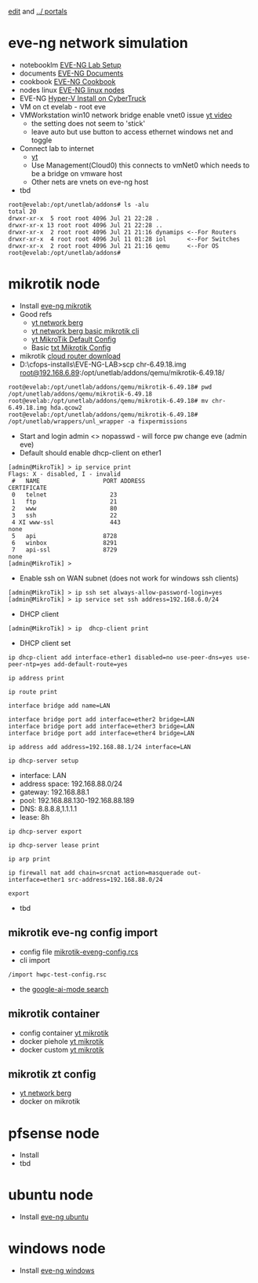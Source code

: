 [edit](https://github.com/2cld/netstack/edit/master/docs/portals/eve-ng/README.md) and [../ portals](../)

# eve-ng network simulation

- notebooklm [EVE-NG Lab Setup](https://notebooklm.google.com/notebook/0f519cd9-523e-47f0-a659-aed8146dde49)
- documents  [EVE-NG Documents](https://www.eve-ng.net/index.php/documentation/)
- cookbook [EVE-NG Cookbook](https://www.eve-ng.net/images/EVE-COOK-BOOK-1.2.pdf)
- nodes linux [EVE-NG linux nodes](https://mega.nz/folder/30p3TKob#42_S__9wwPVO0zHIfC4xow)
- EVE-NG [Hyper-V Install on CyberTruck](./install.md)
- VM on ct evelab - root eve
- VMWorkstation win10 network bridge enable vnet0 issue [yt video](https://www.youtube.com/watch?v=VVa1Q1wYgEY)
  - the setting does not seem to 'stick'
  - leave auto but use button to access ethernet windows net and toggle
- Connect lab to internet
  - [yt](https://www.youtube.com/watch?v=zDyEkyJizRQ)
  - Use Management(Cloud0) this connects to vmNet0 which needs to be a bridge on vmware host
  - Other nets are vnets on eve-ng host
- tbd

```
root@evelab:/opt/unetlab/addons# ls -alu
total 20
drwxr-xr-x  5 root root 4096 Jul 21 22:28 .
drwxr-xr-x 13 root root 4096 Jul 21 22:28 ..
drwxr-xr-x  2 root root 4096 Jul 21 21:16 dynamips <--For Routers
drwxr-xr-x  4 root root 4096 Jul 11 01:28 iol      <--For Switches
drwxr-xr-x  2 root root 4096 Jul 21 21:16 qemu     <--For OS
root@evelab:/opt/unetlab/addons#
```

# mikrotik node
- Install [eve-ng mikrotik](https://www.eve-ng.net/index.php/documentation/howtos/howto-add-mikrotik-cloud-router/)
- Good refs
  - [yt network berg](https://www.youtube.com/@TheNetworkBerg/videos)
  - [yt network berg basic mikrotik cli](https://www.youtube.com/watch?v=EYCjuvTd3dY)
  - [yt MikroTik Default Config](https://www.youtube.com/watch?v=H7Od7HtxEMc)
  - Basic [txt Mikrotik Config](https://docs.sim-cloud.net/en/solutions-virtual-router/mikrotik/basic-setting.html)
- mikrotik [cloud router download](https://mikrotik.com/download)
- D:\cfops-installs\EVE-NG-LAB>scp chr-6.49.18.img root@192.168.6.89:/opt/unetlab/addons/qemu/mikrotik-6.49.18/
```
root@evelab:/opt/unetlab/addons/qemu/mikrotik-6.49.18# pwd
/opt/unetlab/addons/qemu/mikrotik-6.49.18
root@evelab:/opt/unetlab/addons/qemu/mikrotik-6.49.18# mv chr-6.49.18.img hda.qcow2
root@evelab:/opt/unetlab/addons/qemu/mikrotik-6.49.18# /opt/unetlab/wrappers/unl_wrapper -a fixpermissions
```
- Start and login admin <> nopasswd - will force pw change eve (admin eve)
- Default should enable dhcp-client on ether1
```
[admin@MikroTik] > ip service print 
Flags: X - disabled, I - invalid 
 #   NAME                  PORT ADDRESS                                                     CERTIFICATE                
 0   telnet                  23
 1   ftp                     21
 2   www                     80
 3   ssh                     22                                              
 4 XI www-ssl                443                                                             none                       
 5   api                   8728
 6   winbox                8291
 7   api-ssl               8729                                                             none                       
[admin@MikroTik] > 
```
- Enable ssh on WAN subnet (does not work for windows ssh clients)
```
[admin@MikroTik] > ip ssh set always-allow-password-login=yes
[admin@MikroTik] > ip service set ssh address=192.168.6.0/24
```
- DHCP client
```
[admin@MikroTik] > ip  dhcp-client print
```
- DHCP client set
```
ip dhcp-client add interface-ether1 disabled=no use-peer-dns=yes use-peer-ntp=yes add-default-route=yes
```
```
ip address print
```
```
ip route print
```
```
interface bridge add name=LAN
```
```
interface bridge port add interface=ether2 bridge=LAN
interface bridge port add interface=ether3 bridge=LAN
interface bridge port add interface=ether4 bridge=LAN
```
```
ip address add address=192.168.88.1/24 interface=LAN
```
```
ip dhcp-server setup
```
- interface: LAN
- address space: 192.168.88.0/24
- gateway: 192.168.88.1
- pool: 192.168.88.130-192.168.88.189
- DNS: 8.8.8.8,1.1.1.1
- lease: 8h
```
ip dhcp-server export
```
```
ip dhcp-server lease print
```
```
ip arp print
```
```
ip firewall nat add chain=srcnat action=masquerade out-interface=ether1 src-address=192.168.88.0/24
```
```
export
```
- tbd

## mikrotik eve-ng config import
- config file [mikrotik-eveng-config.rcs](./mikrotik-eveng-config.rcs)
- cli import
```
/import hwpc-test-config.rsc
```
- the [google-ai-mode search](https://www.google.com/search?udm=50&aep=46&source=25q2-US-SearchSites-Site-CTA&q=I+am+a+network+engineer+working+with+Mikrotik+router+os.++I+would+like+a+configuration+script+to+setup+a+basic+network+with+WAN+and+LAN+networks+for+a+basic+firewall+and+router.++The+device+has+4+ether+interfaces+with+ether1+to+be+used+as+the+WAN+port+with+DHCP+client.++The+LAN+network+should+be+bridged+to+ether2-4+on+the+192.168.88.0%2F24+subnet.++The+LAN+will+have+IP+192.168.88.1+and+serve+as+the+gateway+with+access+to+a+DHCP+server+with+pool+192.168.88.130-189.++I+would+like+to+import+this+configuration+in+a+file+called+hwpc-test-config.&mtid=Wup_aI-lEoPXptQP-t61MQ&mstk=AUtExfD6HnTS2Yx__uWTUUoJwglBB2Y6-K_uvrGLIzu2e9b5GrzRyj-qqbDwNeeol0hjgHo0h0YV7a0kHy_3rwKanPfwbDOABoTwOJgYQBa3tQvbotNOGoOWvf_Zvz_W8KX-PcdeN-MnBoxdU5fuI0WDDEzKaTklGQusn3Fq2Z6KoMjTXUXIyhcVm6UXAbmUlwjce0lTtcvGqap6oZ-84YT4i3Wmgs1n4SoIeSfAMxSy1xHJLuhNorfpVfEzDuFri0Mhq51kYebsSiXi5-Fa0E_ReFqtQt-MW6Zwqdjk5BxsIqN6MwEAqa27Xz0zSpPHlTQe0bbKdpXixMpS6w&csuir=1)

## mikrotik container
- config container [yt mikrotik](https://www.youtube.com/watch?v=8u1PVouAGnk)
- docker piehole [yt mikrotik](https://www.youtube.com/watch?v=UMcJs4oyHDk)
- docker custom [yt mikrotik](https://www.youtube.com/watch?v=i9GcFEx_Ois)
## mikrotik zt config
- [yt network berg](https://www.youtube.com/watch?v=QKjWLfGfkF0)
- docker on mikrotik

# pfsense node
- Install
- tbd

# ubuntu node
- Install [eve-ng ubuntu](https://www.eve-ng.net/index.php/documentation/howtos/howto-create-own-linux-host-image/)

# windows node
- Install [eve-ng windows](https://www.eve-ng.net/index.php/documentation/howtos/howto-create-own-windows-host-on-the-eve/)
